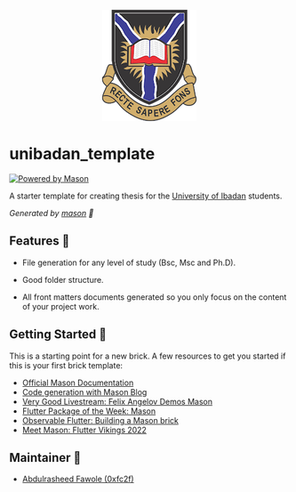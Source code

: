 <p align='center'>
<img src="docs/unibadan_logo.png" alt="unibadan logo"/>
</p>

# unibadan_template

[![Powered by Mason](https://img.shields.io/endpoint?url=https%3A%2F%2Ftinyurl.com%2Fmason-badge)](https://github.com/felangel/mason)

A starter template for creating thesis for the [University of Ibadan][9] students.

_Generated by [mason][1] 🧱_

## Features 🧩

- File generation for any level of study (Bsc, Msc and Ph.D).
- Good folder structure.

- All front matters documents generated so you only focus on the content of your project work.

## Getting Started 🚀

This is a starting point for a new brick.
A few resources to get you started if this is your first brick template:

- [Official Mason Documentation][2]
- [Code generation with Mason Blog][3]
- [Very Good Livestream: Felix Angelov Demos Mason][4]
- [Flutter Package of the Week: Mason][5]
- [Observable Flutter: Building a Mason brick][6]
- [Meet Mason: Flutter Vikings 2022][7]

## Maintainer 👷

- [Abdulrasheed Fawole (0xfc2f)][8]

[1]: https://github.com/felangel/mason
[2]: https://docs.brickhub.dev
[3]: https://verygood.ventures/blog/code-generation-with-mason
[4]: https://youtu.be/G4PTjA6tpTU
[5]: https://youtu.be/qjA0JFiPMnQ
[6]: https://youtu.be/o8B1EfcUisw
[7]: https://youtu.be/LXhgiF5HiQg
[8]: https://github.com/Abdulrasheed1729
[9]: https://ui.edu.ng
